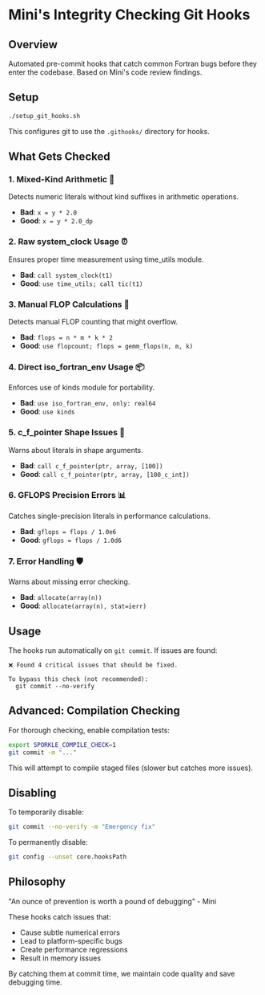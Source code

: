 # Mini's Integrity Checking Git Hooks

## Overview

Automated pre-commit hooks that catch common Fortran bugs before they enter the codebase. Based on Mini's code review findings.

## Setup

```bash
./setup_git_hooks.sh
```

This configures git to use the `.githooks/` directory for hooks.

## What Gets Checked

### 1. Mixed-Kind Arithmetic 🔢
Detects numeric literals without kind suffixes in arithmetic operations.
- **Bad**: `x = y * 2.0`
- **Good**: `x = y * 2.0_dp`

### 2. Raw system_clock Usage ⏰
Ensures proper time measurement using time_utils module.
- **Bad**: `call system_clock(t1)`
- **Good**: `use time_utils; call tic(t1)`

### 3. Manual FLOP Calculations 🧮
Detects manual FLOP counting that might overflow.
- **Bad**: `flops = n * m * k * 2`
- **Good**: `use flopcount; flops = gemm_flops(n, m, k)`

### 4. Direct iso_fortran_env Usage 📦
Enforces use of kinds module for portability.
- **Bad**: `use iso_fortran_env, only: real64`
- **Good**: `use kinds`

### 5. c_f_pointer Shape Issues 🔧
Warns about literals in shape arguments.
- **Bad**: `call c_f_pointer(ptr, array, [100])`
- **Good**: `call c_f_pointer(ptr, array, [100_c_int])`

### 6. GFLOPS Precision Errors 📊
Catches single-precision literals in performance calculations.
- **Bad**: `gflops = flops / 1.0e6`
- **Good**: `gflops = flops / 1.0d6`

### 7. Error Handling 🛡️
Warns about missing error checking.
- **Bad**: `allocate(array(n))`
- **Good**: `allocate(array(n), stat=ierr)`

## Usage

The hooks run automatically on `git commit`. If issues are found:

```
❌ Found 4 critical issues that should be fixed.

To bypass this check (not recommended):
  git commit --no-verify
```

## Advanced: Compilation Checking

For thorough checking, enable compilation tests:

```bash
export SPORKLE_COMPILE_CHECK=1
git commit -m "..."
```

This will attempt to compile staged files (slower but catches more issues).

## Disabling

To temporarily disable:
```bash
git commit --no-verify -m "Emergency fix"
```

To permanently disable:
```bash
git config --unset core.hooksPath
```

## Philosophy

"An ounce of prevention is worth a pound of debugging" - Mini

These hooks catch issues that:
- Cause subtle numerical errors
- Lead to platform-specific bugs  
- Create performance regressions
- Result in memory issues

By catching them at commit time, we maintain code quality and save debugging time.